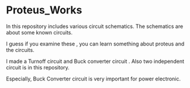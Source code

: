 # Proteus_Works

In this repository includes various circuit schematics. The schematics are about some known circuits. 

I guess if you examine these , you can learn something about proteus and the circuits.

I made a Turnoff circuit and Buck converter circuit . Also two independent circuit is in this repository.

Especially, Buck Converter circuit is very important for power electronic.



